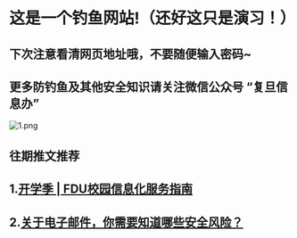# 这是一个钓鱼网站!（还好这只是演习！） 
## 下次注意看清网页地址哦，不要随便输入密码~

## 更多防钓鱼及其他安全知识请关注微信公众号 “复旦信息办” 
![1.png](http://ww1.sinaimg.cn/large/0069COMely1gu6q118c4xj30hs08v413.jpg)
## 往期推文推荐
## 1.[开学季 | FDU校园信息化服务指南](https://mp.weixin.qq.com/s/MOjFM6jmsgXaWBeiE-Dbjw)
## 2.[关于电子邮件，你需要知道哪些安全风险？](https://mp.weixin.qq.com/s/VeLawAV1_Gc96oxzH-ubSw)


